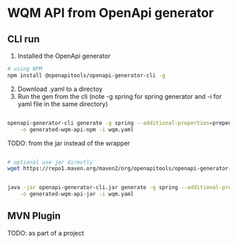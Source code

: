 # WQM API from OpenApi generator

## CLI run

1. Installed the OpenApi generator

```bash
# using NPM
npm install @openapitools/openapi-generator-cli -g

```

2. Download .yaml to a directoy
3. Run the gen from the cli (note -g spring for spring generator and -i for yaml file in the same directory)

```bash

openapi-generator-cli generate -g spring --additional-properties=prependFormOrBodyParameters=true \
    -o generated-wqm-api-npm -i wqm.yaml

```

TODO: from the jar instead of the wrapper


```bash

# optional use jar directly
wget https://repo1.maven.org/maven2/org/openapitools/openapi-generator-cli/6.6.0/openapi-generator-cli-6.6.0.jar -O openapi-generator-cli.jar

```

```bash

java -jar openapi-generator-cli.jar generate -g spring --additional-properties=prependFormOrBodyParameters=true \
    -o generated-wqm-api-jar -i wqm.yaml

```
## MVN Plugin

TODO: as part of a project

